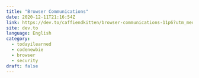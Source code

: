 ```yaml
---
title: "Browser Communications"
date: 2020-12-11T21:16:54Z
link: https://dev.to/caffiendkitten/browser-communications-11p6?utm_medium=RSS&utm_source=news.12bit.vn
site: dev.to
language: English
category:
  - todayilearned
  - codenewbie
  - browser
  - security
draft: false
---
```

